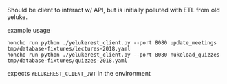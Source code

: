 
Should be client to interact w/ API, but is initially polluted with ETL from old yeluke.

example usage

```
honcho run python ./yelukerest_client.py --port 8080 update_meetings tmp/database-fixtures/lectures-2018.yaml
honcho run python ./yelukerest_client.py --port 8080 nukeload_quizzes tmp/database-fixtures/quizzes-2018.yaml
```

expects `YELUKEREST_CLIENT_JWT` in the environment